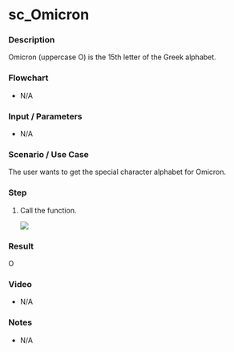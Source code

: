 ﻿# sc_Omicron

### Description

Omicron (uppercase Ο) is the 15th letter of the Greek alphabet.

### Flowchart

- N/A 

### Input / Parameters

- N/A

### Scenario / Use Case

The user wants to get the special character alphabet for Omicron.

### Step

1. Call the function.
    
    ![](../../../../document/function/SpecialCharacter/sc_Omicron/sc_Omicron-step-1.png?raw=true)
 
### Result

Ο
 
### Video

- N/A

<!--[![Video](http://i.imgur.com/Ot5DWAW.png)](https://youtu.be/StTqXEQ2l-Y?t=35s)-->

### Notes

- N/A